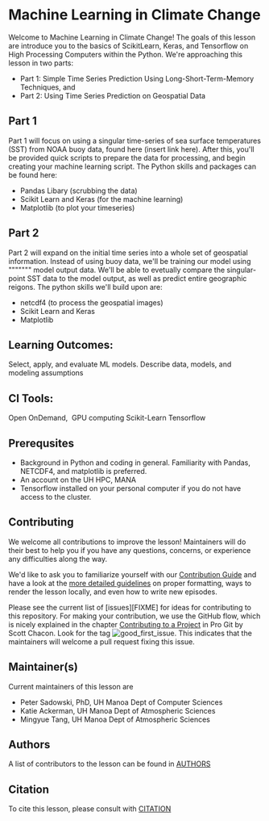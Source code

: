 # Machine Learning in Climate Change 

Welcome to Machine Learning in Climate Change! The goals of this lesson are introduce you to the basics of ScikitLearn, Keras, and Tensorflow on High Processing Computers within the Python. We're approaching this lesson in two parts: 
  - Part 1: Simple Time Series Prediction Using Long-Short-Term-Memory Techniques, and 
  - Part 2: Using Time Series Prediction on Geospatial Data 

## Part 1 
Part 1 will focus on using a singular time-series of sea surface temperatures (SST) from NOAA buoy data, found here (insert link here). After this, you'll be provided quick scripts to prepare the data for processing, and begin creating your machine learning script. The Python skills and packages can be found here:
- Pandas Libary (scrubbing the data)
- Scikit Learn and Keras (for the machine learning) 
- Matplotlib (to plot your timeseries) 

## Part 2
Part 2 will expand on the initial time series into a whole set of geospatial information. Instead of using buoy data, we'll be training our model using """"""" model output data. We'll be able to evetually compare the singular-point SST data to the model output, as well as predict entire geographic reigons. The python skills we'll build upon are: 
- netcdf4 (to process the geospatial images) 
- Scikit Learn and Keras 
- Matplotlib

## Learning Outcomes:
Select, apply, and evaluate ML models. Describe data, models, and modeling assumptions

## CI Tools:
Open OnDemand, 
GPU computing
Scikit-Learn
Tensorflow

## Prerequsites
- Background in Python and coding in general. Familiarity with Pandas, NETCDF4, and matplotlib is preferred. 
- An account on the UH HPC, MANA
- Tensorflow installed on your personal computer if you do not have access to the cluster.

## Contributing

We welcome all contributions to improve the lesson! Maintainers will do their best to help you if you have any
questions, concerns, or experience any difficulties along the way.

We'd like to ask you to familiarize yourself with our [Contribution Guide](CONTRIBUTING.md) and have a look at
the [more detailed guidelines][lesson-example] on proper formatting, ways to render the lesson locally, and even
how to write new episodes.

Please see the current list of [issues][FIXME] for ideas for contributing to this
repository. For making your contribution, we use the GitHub flow, which is
nicely explained in the chapter [Contributing to a Project](http://git-scm.com/book/en/v2/GitHub-Contributing-to-a-Project) in Pro Git
by Scott Chacon.
Look for the tag ![good_first_issue](https://img.shields.io/badge/-good%20first%20issue-gold.svg). This indicates that the maintainers will welcome a pull request fixing this issue.  


## Maintainer(s)

Current maintainers of this lesson are 

* Peter Sadowski, PhD, UH Manoa Dept of Computer Sciences
* Katie Ackerman, UH Manoa Dept of Atmospheric Sciences
* Mingyue Tang, UH Manoa Dept of Atmospheric Sciences


## Authors

A list of contributors to the lesson can be found in [AUTHORS](AUTHORS)

## Citation

To cite this lesson, please consult with [CITATION](CITATION)

[lesson-example]: https://carpentries.github.io/lesson-example
